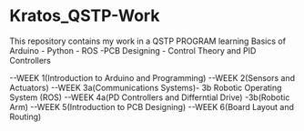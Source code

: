 # Kratos_QSTP-Work
This repository contains my work in  a QSTP PROGRAM  learning  Basics of  Arduino - Python - ROS  -PCB Designing  - Control Theory and  PID Controllers

--WEEK 1(Introduction to Arduino and Programming) 
--WEEK 2(Sensors and Actuators)
--WEEK 3a(Communications Systems)- 3b Robotic Operating System (ROS)
--WEEK 4a(PD Controllers and Differntial Drive) -3b(Robotic Arm)
--WEEK 5(Introduction to PCB Designing)
--WEEK 6(Board Layout and Routing) 

